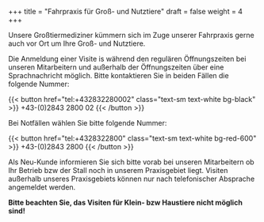 +++
title = "Fahrpraxis für Groß- und Nutztiere"
draft = false
weight = 4
+++

Unsere Großtiermediziner kümmern sich im Zuge unserer Fahrpraxis gerne auch vor Ort um Ihre Groß- und Nutztiere.

Die Anmeldung einer Visite is während den regulären Öffnungszeiten bei unseren Mitarbeitern und außerhalb der Öffnungszeiten über eine Sprachnachricht möglich. Bitte kontaktieren Sie in beiden Fällen die folgende Nummer:

{{< button href="tel:+432832280002" class="text-sm text-white bg-black" >}}
+43-(0)2843 2800 02
{{< /button >}}

Bei Notfällen wählen Sie bitte folgende Nummer:

{{< button href="tel:+4328322800" class="text-sm text-white bg-red-600" >}}
+43-(0)2843 2800
{{< /button >}}

Als Neu-Kunde informieren Sie sich bitte vorab bei unseren Mitarbeitern ob Ihr Betrieb bzw der Stall noch in unserem Praxisgebiet liegt. Visiten außerhalb unseres Praxisgebiets können nur nach telefonischer Absprache angemeldet werden.

**Bitte beachten Sie, das Visiten für Klein- bzw Haustiere nicht möglich sind!**
